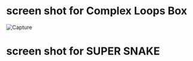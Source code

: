 # screen shot for Complex Loops Box 

![Capture](https://user-images.githubusercontent.com/79134287/132805500-2cdfc29b-1532-448b-8a4c-340b1c3b89c4.JPG)

# screen shot for SUPER SNAKE 
